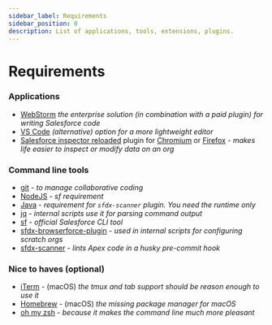 ```yaml
---
sidebar_label: Requirements
sidebar_position: 0
description: List of applications, tools, extensions, plugins.
---
```


# Requirements

### Applications
- [WebStorm](https://www.jetbrains.com/webstorm/) _the enterprise solution (in combination with a paid plugin) for writing Salesforce code_
- [VS Code](https://code.visualstudio.com) _(alternative) option for a more lightweight editor_
- [Salesforce inspector reloaded](https://github.com/tprouvot/Salesforce-Inspector-reloaded) plugin for [Chromium](https://chromewebstore.google.com/detail/salesforce-inspector-relo/hpijlohoihegkfehhibggnkbjhoemldh?pli=1) or [Firefox](https://addons.mozilla.org/en-US/firefox/addon/salesforce-inspector-reloaded/) - _makes life easier to inspect or modify data on an org_

### Command line tools
- [git](https://git-scm.com/) - _to manage collaborative coding_
- [NodeJS](https://nodejs.org/en/) - _sf requirement_
- [Java](https://www.oracle.com/java/technologies/downloads/) - _requirement for `sfdx-scanner` plugin. You need the runtime only_
- [jq](https://stedolan.github.io/jq/) - _internal scripts use it for parsing command output_
- [sf](https://developer.salesforce.com/tools/sfdxcli) - _official Salesforce CLI tool_
- [sfdx-browserforce-plugin](https://github.com/amtrack/sfdx-browserforce-plugin) - _used in internal scripts for configuring scratch orgs_
- [sfdx-scanner](https://forcedotcom.github.io/sfdx-scanner/) -  _lints Apex code in a husky pre-commit hook_

### Nice to haves (optional)
- [iTerm](https://iterm2.com/) - (macOS) _the tmux and tab support should be reason enough to use it_
- [Homebrew](https://brew.sh/) - (macOS) _the missing package manager for macOS_
- [oh my zsh](https://ohmyz.sh/) - _because it makes the command line much more pleasant_
